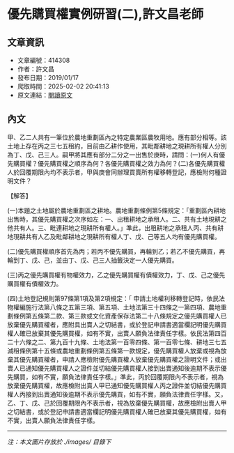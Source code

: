 # 優先購買權實例研習(二),許文昌老師

## 文章資訊
- 文章編號：414308
- 作者：許文昌
- 發布日期：2019/01/17
- 爬取時間：2025-02-02 20:41:13
- 原文連結：[閱讀原文](https://real-estate.get.com.tw/Columns/detail.aspx?no=414308)

## 內文
甲、乙二人共有一筆位於農地重劃區內之特定農業區農牧用地。應有部分相等。該土地上存在丙之三七五租約，目前由乙耕作使用，其毗鄰耕地之現耕所有權人分別為丁、戊、己三人。嗣甲將其應有部分二分之一出售於庚時，請問：(一)何人有優先購買權？優先購買權之順序為何？各優先購買權之效力為何？(二)各優先購買權人於回覆期限內均不表示者，甲與庚會同辦理買賣所有權移轉登記，應檢附何種證明文件？

【解答】

(一)本題之土地屬於農地重劃區之耕地。農地重劃條例第5條規定：「重劃區內耕地出售時，其優先購買權之次序如左：一、出租耕地之承租人。二、共有土地現耕之他共有人。三、毗連耕地之現耕所有權人。」準此，出租耕地之承租人丙、共有耕地現耕共有人乙及毗鄰耕地之現耕所有權人丁、戊、己等五人均有優先購買權。

(二)優先購買權順序首先為丙；若丙不優先購買，再輪到乙；若乙不優先購買，再輪到丁、戊、己，並由丁、戊、己三人抽籤決定一人優先購買。

(三)丙之優先購買權有物權效力，乙之優先購買權有債權效力，丁、戊、己之優先購買權有債權效力。

(四)土地登記規則第97條第1項及第2項規定：「 申請土地權利移轉登記時，依民法物權編施行法第八條之五第三項、第五項、土地法第三十四條之一第四項、農地重劃條例第五條第二款、第三款或文化資產保存法第二十八條規定之優先購買權人已放棄優先購買權者，應附具出賣人之切結書，或於登記申請書適當欄記明優先購買權人確已放棄其優先購買權，如有不實，出賣人願負法律責任字樣。依民法第四百二十六條之二、第九百十九條、土地法第一百零四條、第一百零七條、耕地三七五減租條例第十五條或農地重劃條例第五條第一款規定，優先購買權人放棄或視為放棄其優先購買權者，申請人應檢附優先購買權人放棄優先購買權之證明文件；或出賣人已通知優先購買權人之證件並切結優先購買權人接到出賣通知後逾期不表示優先購買，如有不實，願負法律責任字樣。」準此，丙於回覆期限內不表示者，視為放棄優先購買權，故應檢附出賣人甲已通知優先購買權人丙之證件並切結優先購買權人丙接到出賣通知後逾期不表示優先購買，如有不實，願負法律責任字樣。又，乙、丁、戊、己於回覆期限內不表示者，視為放棄優先購買權，故應檢附出賣人甲之切結書，或於登記申請書適當欄記明優先購買權人確已放棄其優先購買權，如有不實，出賣人願負法律責任字樣。

---
*注：本文圖片存放於 ./images/ 目錄下*
